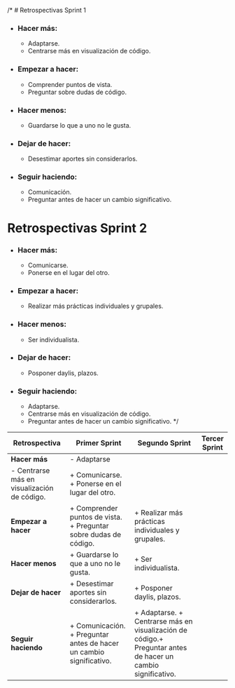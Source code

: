 /* # Retrospectivas Sprint 1

+ ### Hacer más:
  + Adaptarse.
  + Centrarse más en visualización de código.

+ ### Empezar a hacer:
  + Comprender puntos de vista.
  + Preguntar sobre dudas de código.

+ ### Hacer menos:
  + Guardarse lo que a uno no le gusta.

+ ### Dejar de hacer:
  + Desestimar aportes sin considerarlos.

+ ### Seguir haciendo:
  + Comunicación.
  + Preguntar antes de hacer un cambio significativo.

# Retrospectivas Sprint 2

+ ### Hacer más:
  + Comunicarse.
  + Ponerse en el lugar del otro.

+ ### Empezar a hacer:
  + Realizar más prácticas individuales y grupales.

+ ### Hacer menos:
  + Ser individualista.

+ ### Dejar de hacer:
  + Posponer daylis, plazos.

+ ### Seguir haciendo:
  + Adaptarse.
  + Centrarse más en visualización de código.
  + Preguntar antes de hacer un cambio significativo. */


| Retrospectiva | Primer Sprint | Segundo Sprint | Tercer Sprint |
| ------------- | ------------- | ------------- | ------------- |
| **Hacer más**  | - Adaptarse  
- Centrarse más en visualización de código. | + Comunicarse. + Ponerse en el lugar del otro.| |
| **Empezar a hacer**  |   + Comprender puntos de vista. + Preguntar sobre dudas de código.  |   + Realizar más prácticas individuales y grupales. | |
| **Hacer menos**  | + Guardarse lo que a uno no le gusta. | + Ser individualista.  | |
| **Dejar de hacer**  | + Desestimar aportes sin considerarlos. | + Posponer daylis, plazos. | |
| **Seguir haciendo**  | + Comunicación. + Preguntar antes de hacer un cambio significativo.  | + Adaptarse. + Centrarse más en visualización de código.+ Preguntar antes de hacer un cambio significativo. | |
